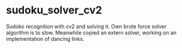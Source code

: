 # sudoku_solver_cv2
Sudoko recognition with cv2 and solving it. Own brute force solver algorithm is to slow. Meanwhile copied an extern solver, working on an implementation of dancing links.
